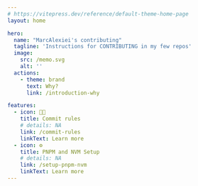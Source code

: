 ```yaml
---
# https://vitepress.dev/reference/default-theme-home-page
layout: home

hero:
  name: "MarcAlexiei's contributing"
  tagline: 'Instructions for CONTRIBUTING in my few repos'
  image:
    src: /memo.svg
    alt: ''
  actions:
    - theme: brand
      text: Why?
      link: /introduction-why

features:
  - icon: 👨‍💻
    title: Commit rules
    # details: NA
    link: /commit-rules
    linkText: Learn more
  - icon: ⚙️
    title: PNPM and NVM Setup
    # details: NA
    link: /setup-pnpm-nvm
    linkText: Learn more
---
```


